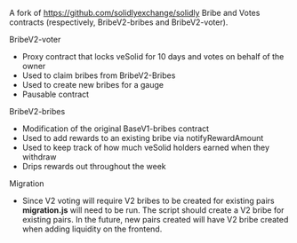 A fork of https://github.com/solidlyexchange/solidly Bribe and Votes contracts (respectively, BribeV2-bribes and BribeV2-voter).

BribeV2-voter
* Proxy contract that locks veSolid for 10 days and votes on behalf of the owner
* Used to claim bribes from BribeV2-Bribes
* Used to create new bribes for a gauge
* Pausable contract

BribeV2-bribes
* Modification of the original BaseV1-bribes contract
* Used to add rewards to an existing bribe via notifyRewardAmount
* Used to keep track of how much veSolid holders earned when they withdraw
* Drips rewards out throughout the week

Migration
* Since V2 voting will require V2 bribes to be created for existing pairs **migration.js** will need to be run. The script should create a V2 bribe for existing pairs. In the future, new pairs created will have V2 bribe created when adding liquidity on the frontend.
